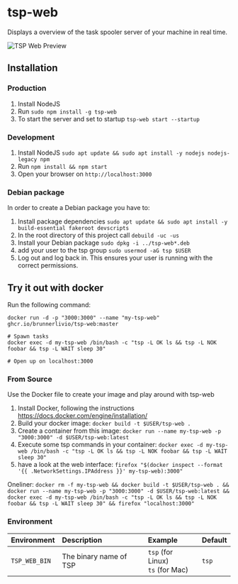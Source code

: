 # tsp-web

Displays a overview of the task spooler server of your machine in real time.

![TSP Web Preview](http://i.imgur.com/5TL7OeP.jpg)


## Installation

### Production

1. Install NodeJS
1. Run `sudo npm install -g tsp-web`
1. To start the server and set to startup `tsp-web start --startup`

### Development

1. Install NodeJS `sudo apt update && sudo apt install -y nodejs nodejs-legacy npm`
1. Run `npm install && npm start`
1. Open your browser on `http://localhost:3000`

### Debian package

In order to create a Debian package you have to:

1. Install package dependencies `sudo apt update && sudo apt install -y build-essential fakeroot devscripts`
1. In the root directory of this project call `debuild -uc -us`
1. Install your Debian package `sudo dpkg -i ../tsp-web*.deb`
1. add your user to the tsp group `sudo usermod -aG tsp $USER`
1. Log out and log back in. This ensures your user is running with the correct permissions.

## Try it out with docker

Run the following command:

```
docker run -d -p "3000:3000" --name "my-tsp-web" ghcr.io/brunnerlivio/tsp-web:master

# Spawn tasks
docker exec -d my-tsp-web /bin/bash -c "tsp -L OK ls && tsp -L NOK foobar && tsp -L WAIT sleep 30"

# Open up on localhost:3000
```

### From Source


Use the Docker file to create your image and play around with tsp-web

1. Install Docker, following the instructions https://docs.docker.com/engine/installation/
1. Build your docker image: `docker build -t $USER/tsp-web .`
1. Create a container from this image: `docker run --name my-tsp-web -p "3000:3000" -d $USER/tsp-web:latest`
1. Execute some tsp commands in your container: `docker exec -d my-tsp-web /bin/bash -c "tsp -L OK ls && tsp -L NOK foobar && tsp -L WAIT sleep 30"`
1. have a look at the web interface: `firefox "$(docker inspect --format '{{ .NetworkSettings.IPAddress }}' my-tsp-web):3000"`

Oneliner: `docker rm -f my-tsp-web && docker build -t $USER/tsp-web . && docker run --name my-tsp-web -p "3000:3000" -d $USER/tsp-web:latest && docker exec -d my-tsp-web /bin/bash -c "tsp -L OK ls && tsp -L NOK foobar && tsp -L WAIT sleep 30" && firefox "localhost:3000"`

### Environment

| Environment   | Description            | Example                                 | Default |
|:--------------|:-----------------------|:----------------------------------------|:--------|
| `TSP_WEB_BIN` | The binary name of TSP | `tsp` (for Linux) <br /> `ts` (for Mac) | `tsp`   |